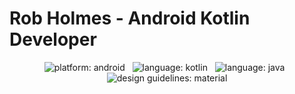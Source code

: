 # Rob Holmes - Android Kotlin Developer

<p align="center">
    <img src="https://img.shields.io/badge/platform-android-android.svg?logo=android&style=popout-square" alt="platform: android" />
    &nbsp;
    <img src="https://img.shields.io/badge/language-kotlin-0095D5.svg?logo=kotlin&style=popout-square" alt="language: kotlin" />
    &nbsp;
    <img src="https://img.shields.io/badge/language-java-007396.svg?logo=java&style=popout-square" alt="language: java" />
    &nbsp;
    <img src="https://img.shields.io/badge/design-material-757575.svg?logo=material-design&style=popout-square" alt="design guidelines: material" />
</p>